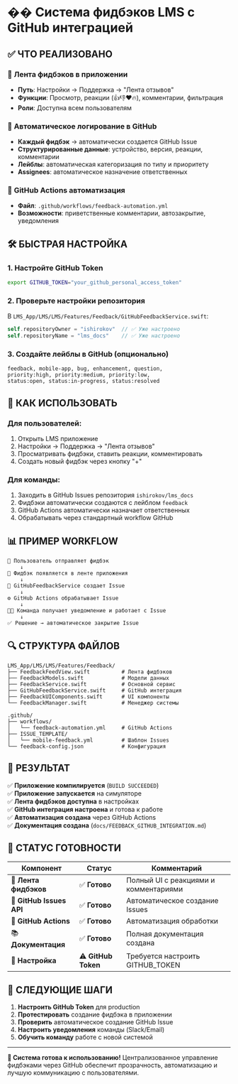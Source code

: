 # �� Система фидбэков LMS с GitHub интеграцией

## ✅ **ЧТО РЕАЛИЗОВАНО**

### 📱 **Лента фидбэков в приложении**
- **Путь**: Настройки → Поддержка → "Лента отзывов"
- **Функции**: Просмотр, реакции (👍👎❤️🔥), комментарии, фильтрация
- **Роли**: Доступна всем пользователям

### 🔄 **Автоматическое логирование в GitHub**
- **Каждый фидбэк** → автоматически создается GitHub Issue
- **Структурированные данные**: устройство, версия, реакции, комментарии
- **Лейблы**: автоматическая категоризация по типу и приоритету
- **Assignees**: автоматическое назначение ответственных

### 🤖 **GitHub Actions автоматизация**
- **Файл**: `.github/workflows/feedback-automation.yml`
- **Возможности**: приветственные комментарии, автозакрытие, уведомления

## 🛠️ **БЫСТРАЯ НАСТРОЙКА**

### 1. **Настройте GitHub Token**
```bash
export GITHUB_TOKEN="your_github_personal_access_token"
```

### 2. **Проверьте настройки репозитория**
В `LMS_App/LMS/LMS/Features/Feedback/GitHubFeedbackService.swift`:
```swift
self.repositoryOwner = "ishirokov"  // ✅ Уже настроено
self.repositoryName = "lms_docs"    // ✅ Уже настроено
```

### 3. **Создайте лейблы в GitHub** (опционально)
```
feedback, mobile-app, bug, enhancement, question, 
priority:high, priority:medium, priority:low,
status:open, status:in-progress, status:resolved
```

## 🎯 **КАК ИСПОЛЬЗОВАТЬ**

### **Для пользователей:**
1. Открыть LMS приложение
2. Настройки → Поддержка → "Лента отзывов" 
3. Просматривать фидбэки, ставить реакции, комментировать
4. Создать новый фидбэк через кнопку "+"

### **Для команды:**
1. Заходить в GitHub Issues репозитория `ishirokov/lms_docs`
2. Фидбэки автоматически создаются с лейблом `feedback`
3. GitHub Actions автоматически назначает ответственных
4. Обрабатывать через стандартный workflow GitHub

## 📊 **ПРИМЕР WORKFLOW**

```
👤 Пользователь отправляет фидбэк
    ↓
📱 Фидбэк появляется в ленте приложения  
    ↓
🤖 GitHubFeedbackService создает Issue
    ↓  
⚙️ GitHub Actions обрабатывает Issue
    ↓
👨‍💻 Команда получает уведомление и работает с Issue
    ↓
✅ Решение → автоматическое закрытие Issue
```

## 🔍 **СТРУКТУРА ФАЙЛОВ**

```
LMS_App/LMS/LMS/Features/Feedback/
├── FeedbackFeedView.swift          # Лента фидбэков  
├── FeedbackModels.swift            # Модели данных
├── FeedbackService.swift           # Основной сервис
├── GitHubFeedbackService.swift     # GitHub интеграция
├── FeedbackUIComponents.swift      # UI компоненты
└── FeedbackManager.swift           # Менеджер системы

.github/
├── workflows/
│   └── feedback-automation.yml     # GitHub Actions
├── ISSUE_TEMPLATE/
│   └── mobile-feedback.yml         # Шаблон Issues
└── feedback-config.json            # Конфигурация
```

## 🎉 **РЕЗУЛЬТАТ**

✅ **Приложение компилируется** (`BUILD SUCCEEDED`)  
✅ **Приложение запускается** на симуляторе  
✅ **Лента фидбэков доступна** в настройках  
✅ **GitHub интеграция настроена** и готова к работе  
✅ **Автоматизация создана** через GitHub Actions  
✅ **Документация создана** (`docs/FEEDBACK_GITHUB_INTEGRATION.md`)

## 🚦 **СТАТУС ГОТОВНОСТИ**

| Компонент | Статус | Комментарий |
|-----------|--------|-------------|
| 📱 **Лента фидбэков** | ✅ **Готово** | Полный UI с реакциями и комментариями |
| 🔄 **GitHub Issues API** | ✅ **Готово** | Автоматическое создание Issues |
| 🤖 **GitHub Actions** | ✅ **Готово** | Автоматизация обработки |
| 📚 **Документация** | ✅ **Готово** | Полная документация создана |
| 🔧 **Настройка** | ⚠️ **GitHub Token** | Требуется настроить GITHUB_TOKEN |

## 🎯 **СЛЕДУЮЩИЕ ШАГИ**

1. **Настроить GitHub Token** для production
2. **Протестировать** создание фидбэка в приложении  
3. **Проверить** автоматическое создание GitHub Issue
4. **Настроить уведомления** команды (Slack/Email)
5. **Обучить команду** работе с новой системой

---

**🚀 Система готова к использованию!** Централизованное управление фидбэками через GitHub обеспечит прозрачность, автоматизацию и лучшую коммуникацию с пользователями.
